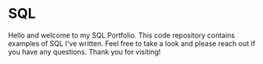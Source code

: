 # SQL
Hello and welcome to my SQL Portfolio. This code repository contains examples of SQL I've written. Feel free to take a look and please reach out if you have any questions. Thank you for visiting!
